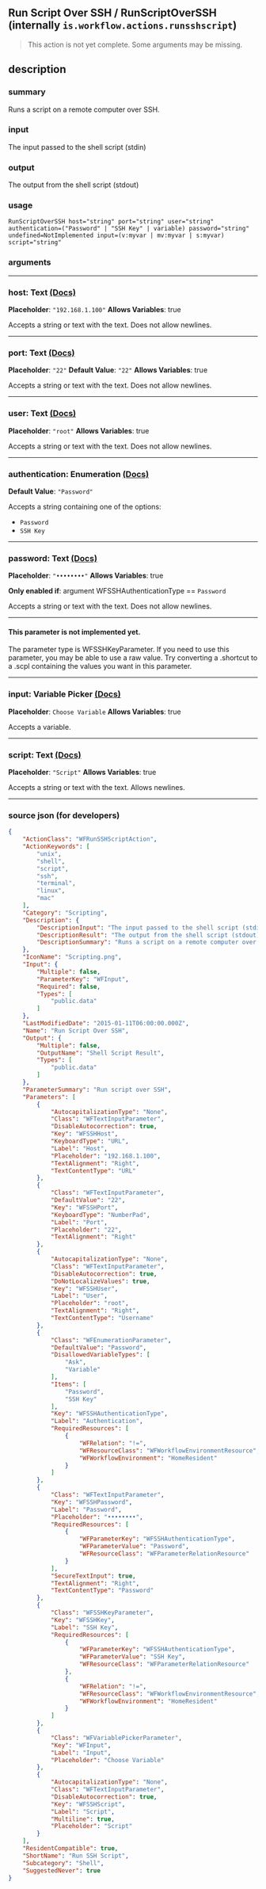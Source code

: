 
## Run Script Over SSH / RunScriptOverSSH (internally `is.workflow.actions.runsshscript`)

> This action is not yet complete. Some arguments may be missing.


## description

### summary

Runs a script on a remote computer over SSH.


### input

The input passed to the shell script (stdin)


### output

The output from the shell script (stdout)

### usage
```
RunScriptOverSSH host="string" port="string" user="string" authentication=("Password" | "SSH Key" | variable) password="string" undefined=NotImplemented input=(v:myvar | mv:myvar | s:myvar) script="string"
```

### arguments

---

### host: Text [(Docs)](https://pfgithub.github.io/shortcutslang/gettingstarted#text-field)
**Placeholder**: `"192.168.1.100"`
**Allows Variables**: true



Accepts a string 
or text
with the text. Does not allow newlines.

---

### port: Text [(Docs)](https://pfgithub.github.io/shortcutslang/gettingstarted#text-field)
**Placeholder**: `"22"`
**Default Value**: `"22"`
**Allows Variables**: true



Accepts a string 
or text
with the text. Does not allow newlines.

---

### user: Text [(Docs)](https://pfgithub.github.io/shortcutslang/gettingstarted#text-field)
**Placeholder**: `"root"`
**Allows Variables**: true



Accepts a string 
or text
with the text. Does not allow newlines.

---

### authentication: Enumeration [(Docs)](https://pfgithub.github.io/shortcutslang/gettingstarted#enum-select-field)
**Default Value**: `"Password"`


Accepts a string 
containing one of the options:

- `Password`
- `SSH Key`

---

### password: Text [(Docs)](https://pfgithub.github.io/shortcutslang/gettingstarted#text-field)
**Placeholder**: `"••••••••"`
**Allows Variables**: true

**Only enabled if**: argument WFSSHAuthenticationType == `Password`

Accepts a string 
or text
with the text. Does not allow newlines.

---

#### This parameter is not implemented yet.

The parameter type is WFSSHKeyParameter. If you need to use this parameter, you may
be able to use a raw value. Try converting a .shortcut to a .scpl containing
the values you want in this parameter.

---

### input: Variable Picker [(Docs)](https://pfgithub.github.io/shortcutslang/gettingstarted#variable-picker-fields)
**Placeholder**: ```
		Choose Variable
		```
**Allows Variables**: true



Accepts a variable.

---

### script: Text [(Docs)](https://pfgithub.github.io/shortcutslang/gettingstarted#text-field)
**Placeholder**: `"Script"`
**Allows Variables**: true



Accepts a string 
or text
with the text. Allows newlines.

---

### source json (for developers)

```json
{
	"ActionClass": "WFRunSSHScriptAction",
	"ActionKeywords": [
		"unix",
		"shell",
		"script",
		"ssh",
		"terminal",
		"linux",
		"mac"
	],
	"Category": "Scripting",
	"Description": {
		"DescriptionInput": "The input passed to the shell script (stdin)",
		"DescriptionResult": "The output from the shell script (stdout)",
		"DescriptionSummary": "Runs a script on a remote computer over SSH."
	},
	"IconName": "Scripting.png",
	"Input": {
		"Multiple": false,
		"ParameterKey": "WFInput",
		"Required": false,
		"Types": [
			"public.data"
		]
	},
	"LastModifiedDate": "2015-01-11T06:00:00.000Z",
	"Name": "Run Script Over SSH",
	"Output": {
		"Multiple": false,
		"OutputName": "Shell Script Result",
		"Types": [
			"public.data"
		]
	},
	"ParameterSummary": "Run script over SSH",
	"Parameters": [
		{
			"AutocapitalizationType": "None",
			"Class": "WFTextInputParameter",
			"DisableAutocorrection": true,
			"Key": "WFSSHHost",
			"KeyboardType": "URL",
			"Label": "Host",
			"Placeholder": "192.168.1.100",
			"TextAlignment": "Right",
			"TextContentType": "URL"
		},
		{
			"Class": "WFTextInputParameter",
			"DefaultValue": "22",
			"Key": "WFSSHPort",
			"KeyboardType": "NumberPad",
			"Label": "Port",
			"Placeholder": "22",
			"TextAlignment": "Right"
		},
		{
			"AutocapitalizationType": "None",
			"Class": "WFTextInputParameter",
			"DisableAutocorrection": true,
			"DoNotLocalizeValues": true,
			"Key": "WFSSHUser",
			"Label": "User",
			"Placeholder": "root",
			"TextAlignment": "Right",
			"TextContentType": "Username"
		},
		{
			"Class": "WFEnumerationParameter",
			"DefaultValue": "Password",
			"DisallowedVariableTypes": [
				"Ask",
				"Variable"
			],
			"Items": [
				"Password",
				"SSH Key"
			],
			"Key": "WFSSHAuthenticationType",
			"Label": "Authentication",
			"RequiredResources": [
				{
					"WFRelation": "!=",
					"WFResourceClass": "WFWorkflowEnvironmentResource",
					"WFWorkflowEnvironment": "HomeResident"
				}
			]
		},
		{
			"Class": "WFTextInputParameter",
			"Key": "WFSSHPassword",
			"Label": "Password",
			"Placeholder": "••••••••",
			"RequiredResources": [
				{
					"WFParameterKey": "WFSSHAuthenticationType",
					"WFParameterValue": "Password",
					"WFResourceClass": "WFParameterRelationResource"
				}
			],
			"SecureTextInput": true,
			"TextAlignment": "Right",
			"TextContentType": "Password"
		},
		{
			"Class": "WFSSHKeyParameter",
			"Key": "WFSSHKey",
			"Label": "SSH Key",
			"RequiredResources": [
				{
					"WFParameterKey": "WFSSHAuthenticationType",
					"WFParameterValue": "SSH Key",
					"WFResourceClass": "WFParameterRelationResource"
				},
				{
					"WFRelation": "!=",
					"WFResourceClass": "WFWorkflowEnvironmentResource",
					"WFWorkflowEnvironment": "HomeResident"
				}
			]
		},
		{
			"Class": "WFVariablePickerParameter",
			"Key": "WFInput",
			"Label": "Input",
			"Placeholder": "Choose Variable"
		},
		{
			"AutocapitalizationType": "None",
			"Class": "WFTextInputParameter",
			"DisableAutocorrection": true,
			"Key": "WFSSHScript",
			"Label": "Script",
			"Multiline": true,
			"Placeholder": "Script"
		}
	],
	"ResidentCompatible": true,
	"ShortName": "Run SSH Script",
	"Subcategory": "Shell",
	"SuggestedNever": true
}
```
